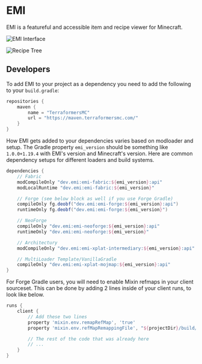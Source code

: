 # EMI
EMI is a featureful and accessible item and recipe viewer for Minecraft.

![EMI Interface](https://user-images.githubusercontent.com/14813658/224562247-1588064e-39ef-475a-9108-d7a357af6939.png)

![Recipe Tree](https://user-images.githubusercontent.com/14813658/224562258-1a5ee67a-fd7f-489f-9eed-ae67c184ddac.png)

## Developers
To add EMI to your project as a dependency you need to add the following to your `build.gradle`:
```gradle
repositories {
	maven {
		name = "TerraformersMC"
		url = "https://maven.terraformersmc.com/"
	}
}
```

How EMI gets added to your dependencies varies based on modloader and setup.
The Gradle property `emi_version` should be something like `1.0.0+1.19.4` with EMI's version and Minecraft's version.
Here are common dependency setups for different loaders and build systems.

```gradle
dependencies {
	// Fabric
	modCompileOnly "dev.emi:emi-fabric:${emi_version}:api"
	modLocalRuntime "dev.emi:emi-fabric:${emi_version}"

	// Forge (see below block as well if you use Forge Gradle)
	compileOnly fg.deobf("dev.emi:emi-forge:${emi_version}:api")
	runtimeOnly fg.deobf("dev.emi:emi-forge:${emi_version}") 

	// NeoForge
	compileOnly "dev.emi:emi-neoforge:${emi_version}:api"
	runtimeOnly "dev.emi:emi-neoforge:${emi_version}" 

	// Architectury
	modCompileOnly "dev.emi:emi-xplat-intermediary:${emi_version}:api"

	// MultiLoader Template/VanillaGradle
	compileOnly "dev.emi:emi-xplat-mojmap:${emi_version}:api"
}
```

For Forge Gradle users, you will need to enable Mixin refmaps in your client sourceset. This can be done by adding 2 lines inside of your client runs, to look like below.

```gradle
runs {
	client {
		// Add these two lines
		property 'mixin.env.remapRefMap', 'true'
		property 'mixin.env.refMapRemappingFile', "${projectDir}/build/createSrgToMcp/output.srg"

		// The rest of the code that was already here
		// ...
	}
}
```
